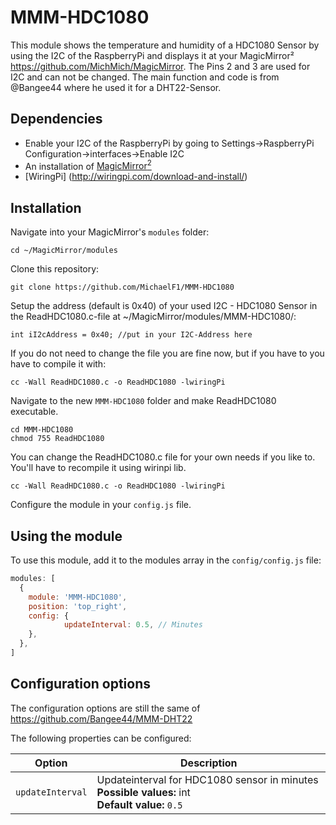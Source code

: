 # MMM-HDC1080

This module shows the temperature and humidity of a HDC1080 Sensor by using the I2C of the RaspberryPi and displays it at your MagicMirror²  https://github.com/MichMich/MagicMirror. The Pins 2 and 3 are used for I2C and can not be changed.
The main function and code is from @Bangee44 where he used it for a DHT22-Sensor.


## Dependencies
- Enable your I2C of the RaspberryPi by going to Settings->RaspberryPi Configuration->interfaces->Enable I2C
- An installation of [MagicMirror<sup>2</sup>](https://github.com/MichMich/MagicMirror)
- [WiringPi] (http://wiringpi.com/download-and-install/)

## Installation

Navigate into your MagicMirror's `modules` folder:
```
cd ~/MagicMirror/modules
```

Clone this repository:
```
git clone https://github.com/MichaelF1/MMM-HDC1080
```

Setup the address (default is 0x40) of your used I2C - HDC1080 Sensor in the ReadHDC1080.c-file at ~/MagicMirror/modules/MMM-HDC1080/:
```
int iI2cAddress = 0x40; //put in your I2C-Address here
```
If you do not need to change the file you are fine now, but if you have to you have to compile it with:
```
cc -Wall ReadHDC1080.c -o ReadHDC1080 -lwiringPi
```

Navigate to the new `MMM-HDC1080` folder and make ReadHDC1080 executable.
```
cd MMM-HDC1080
chmod 755 ReadHDC1080
```

You can change the ReadHDC1080.c file for your own needs if you like to.
You'll have to recompile it using wirinpi lib.
```
cc -Wall ReadHDC1080.c -o ReadHDC1080 -lwiringPi
```

Configure the module in your `config.js` file.

## Using the module

To use this module, add it to the modules array in the `config/config.js` file:
```javascript
modules: [
  {
    module: 'MMM-HDC1080',
    position: 'top_right',
    config: {
            updateInterval: 0.5, // Minutes    
    },
  },
]
```

## Configuration options

The configuration options are still the same of https://github.com/Bangee44/MMM-DHT22

The following properties can be configured:

<table width="100%">
	<!-- why, markdown... -->
	<thead>
		<tr>
			<th>Option</th>
			<th width="100%">Description</th>
		</tr>
	<thead>
	<tbody>
    <tr>
			<td><code>updateInterval</code></td>
			<td>Updateinterval for HDC1080 sensor in minutes
        <br>
        <b>Possible values:</b> int 
        <br>
				<b>Default value:</b> <code>0.5</code></b>
			</td>
		</tr>
	</tbody>
</table>
<br>
<p>
